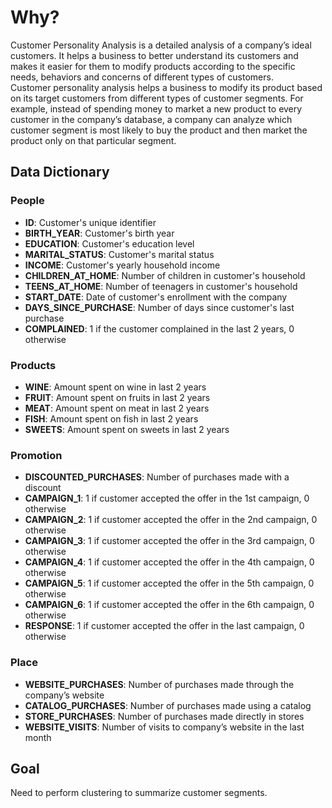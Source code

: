 # Why?
Customer Personality Analysis is a detailed analysis of a company’s ideal customers. It helps a business to better understand its customers and makes it easier for them to modify products according to the specific needs, behaviors and concerns of different types of customers.
<br/>
Customer personality analysis helps a business to modify its product based on its target customers from different types of customer segments. For example, instead of spending money to market a new product to every customer in the company’s database, a company can analyze which customer segment is most likely to buy the product and then market the product only on that particular segment.
<br/>
## Data Dictionary
### People
   - **ID**: Customer's unique identifier
   - **BIRTH_YEAR**: Customer's birth year
   - **EDUCATION**: Customer's education level
   - **MARITAL_STATUS**: Customer's marital status
   - **INCOME**: Customer's yearly household income
   - **CHILDREN_AT_HOME**: Number of children in customer's household
   - **TEENS_AT_HOME**: Number of teenagers in customer's household
   - **START_DATE**: Date of customer's enrollment with the company
   - **DAYS_SINCE_PURCHASE**: Number of days since customer's last purchase
   - **COMPLAINED**: 1 if the customer complained in the last 2 years, 0 otherwise

### Products
   - **WINE**: Amount spent on wine in last 2 years
   - **FRUIT**: Amount spent on fruits in last 2 years
   - **MEAT**: Amount spent on meat in last 2 years
   - **FISH**: Amount spent on fish in last 2 years
   - **SWEETS**: Amount spent on sweets in last 2 years

### Promotion
   - **DISCOUNTED_PURCHASES**: Number of purchases made with a discount
   - **CAMPAIGN_1**: 1 if customer accepted the offer in the 1st campaign, 0 otherwise
   - **CAMPAIGN_2**: 1 if customer accepted the offer in the 2nd campaign, 0 otherwise
   - **CAMPAIGN_3**: 1 if customer accepted the offer in the 3rd campaign, 0 otherwise
   - **CAMPAIGN_4**: 1 if customer accepted the offer in the 4th campaign, 0 otherwise
   - **CAMPAIGN_5**: 1 if customer accepted the offer in the 5th campaign, 0 otherwise
   - **CAMPAIGN_6**: 1 if customer accepted the offer in the 6th campaign, 0 otherwise
   - **RESPONSE**: 1 if customer accepted the offer in the last campaign, 0 otherwise

### Place
   - **WEBSITE_PURCHASES**: Number of purchases made through the company’s website
   - **CATALOG_PURCHASES**: Number of purchases made using a catalog
   - **STORE_PURCHASES**: Number of purchases made directly in stores
   - **WEBSITE_VISITS**: Number of visits to company’s website in the last month

## Goal
Need to perform clustering to summarize customer segments.